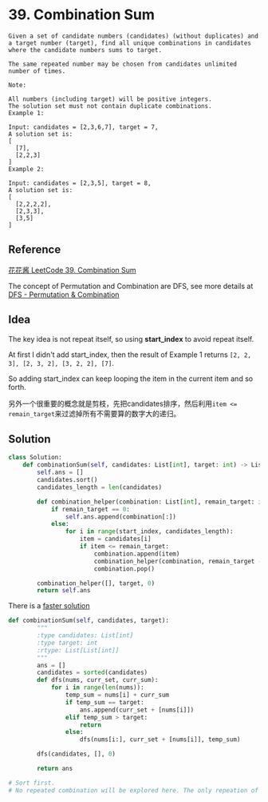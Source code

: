 # 39. Combination Sum

```
Given a set of candidate numbers (candidates) (without duplicates) and a target number (target), find all unique combinations in candidates where the candidate numbers sums to target.

The same repeated number may be chosen from candidates unlimited number of times.

Note:

All numbers (including target) will be positive integers.
The solution set must not contain duplicate combinations.
Example 1:

Input: candidates = [2,3,6,7], target = 7,
A solution set is:
[
  [7],
  [2,2,3]
]
Example 2:

Input: candidates = [2,3,5], target = 8,
A solution set is:
[
  [2,2,2,2],
  [2,3,3],
  [3,5]
]
```

## Reference

[花花酱 LeetCode 39. Combination Sum](https://www.youtube.com/watch?v=zIY2BWdsbFs)

The concept of Permutation and Combination are DFS, see more details at [DFS - Permutation & Combination](../Search/DFS_Permutation&Combination.md)

## Idea

The key idea is not repeat itself, so using **start_index** to avoid repeat itself.

At first I didn't add start_index, then the result of Example 1 returns `[2, 2, 3], [2, 3, 2], [3, 2, 2], [7]`.

So adding start_index can keep looping the item in the current item and so forth.

另外一个很重要的概念就是剪枝，先把candidates排序，然后利用`item <= remain_target`来过滤掉所有不需要算的数字大的递归。

## Solution

```python
class Solution:
    def combinationSum(self, candidates: List[int], target: int) -> List[List[int]]:
        self.ans = []
        candidates.sort()
        candidates_length = len(candidates)

        def combination_helper(combination: List[int], remain_target: int, start_index: int):
            if remain_target == 0:
                self.ans.append(combination[:])
            else:
                for i in range(start_index, candidates_length):
                    item = candidates[i]
                    if item <= remain_target:
                        combination.append(item)
                        combination_helper(combination, remain_target - item, i)
                        combination.pop()

        combination_helper([], target, 0)
        return self.ans
```

There is a [faster solution](https://leetcode.com/problems/combination-sum/discuss/416183/Python-dfs-32-ms-faster-than-98.73)

```python
def combinationSum(self, candidates, target):
        """
        :type candidates: List[int]
        :type target: int
        :rtype: List[List[int]]
        """
        ans = []
        candidates = sorted(candidates)
        def dfs(nums, curr_set, curr_sum):
            for i in range(len(nums)):
                temp_sum = nums[i] + curr_sum
                if temp_sum == target:
                    ans.append(curr_set + [nums[i]])
                elif temp_sum > target:
                    return
                else:
                    dfs(nums[i:], curr_set + [nums[i]], temp_sum)

        dfs(candidates, [], 0)

        return ans

# Sort first.
# No repeated combination will be explored here. The only repeation of the number you need to take care of is the existing one. When you do recursion, only need to recurse with the rst candidates including yout self, no need to consider the previous candidates.
```
